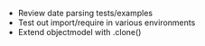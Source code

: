  * Review date parsing tests/examples
 * Test out import/require in various environments
 * Extend objectmodel with .clone() 
